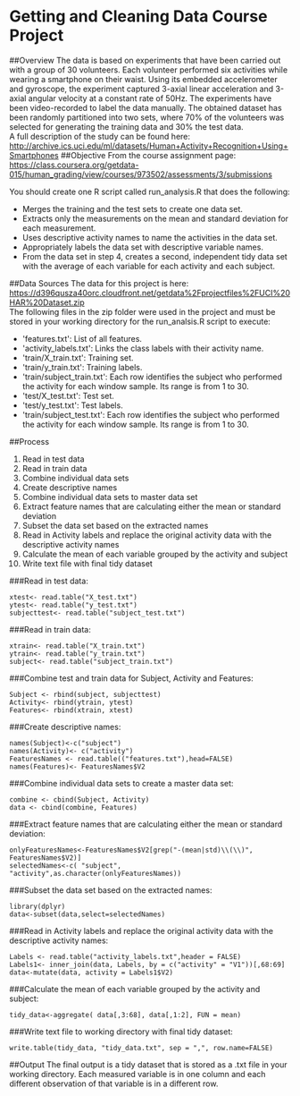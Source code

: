 # Getting and Cleaning Data Course Project

##Overview
The data is based on experiments that have been carried out with a group of 30 volunteers. Each volunteer performed six activities while wearing a smartphone on their waist. Using its embedded accelerometer and gyroscope, the experiment captured 3-axial linear acceleration and 3-axial angular velocity at a constant rate of 50Hz. The experiments have been video-recorded to label the data manually. The obtained dataset has been randomly partitioned into two sets, where 70% of the volunteers was selected for generating the training data and 30% the test data.  
A full description of the study can be found here:
<http://archive.ics.uci.edu/ml/datasets/Human+Activity+Recognition+Using+Smartphones>
##Objective
From the course assignment page:  
<https://class.coursera.org/getdata-015/human_grading/view/courses/973502/assessments/3/submissions>

You should create one R script called run_analysis.R that does the following:  
* Merges the training and the test sets to create one data set.
* Extracts only the measurements on the mean and standard deviation for each measurement. 
* Uses descriptive activity names to name the activities in the data set.
* Appropriately labels the data set with descriptive variable names. 
* From the data set in step 4, creates a second, independent tidy data set with the average of each variable for each activity and each subject.

##Data Sources 
The data for this project is here:  
<https://d396qusza40orc.cloudfront.net/getdata%2Fprojectfiles%2FUCI%20HAR%20Dataset.zip>  
The following files in the zip folder were used in the project and must be stored in your working directory for the run_analsis.R script to execute:  
* 'features.txt': List of all features.
* 'activity_labels.txt': Links the class labels with their activity name.
* 'train/X_train.txt': Training set.
* 'train/y_train.txt': Training labels.
* 'train/subject_train.txt': Each row identifies the subject who performed the activity for each window sample. Its range is from 1 to 30.
* 'test/X_test.txt': Test set.
* 'test/y_test.txt': Test labels.
* 'train/subject_test.txt': Each row identifies the subject who performed the activity for each window sample. Its range is from 1 to 30.





##Process
1. Read in test data
2. Read in train data
3. Combine individual data sets
4. Create descriptive names
5. Combine individual data sets to master data set
6. Extract feature names that are calculating either the mean or standard deviation
7. Subset the data set based on the extracted names
8. Read in Activity labels and replace the original activity data with the descriptive activity names
9. Calculate the mean of each variable grouped by the activity and subject
10. Write text file with final tidy dataset


###Read in test data:
```
xtest<- read.table("X_test.txt")
ytest<- read.table("y_test.txt")
subjecttest<- read.table("subject_test.txt")
```
###Read in train data:
```
xtrain<- read.table("X_train.txt")
ytrain<- read.table("y_train.txt")
subject<- read.table("subject_train.txt")
```
###Combine test and train data for Subject, Activity and Features:
```
Subject <- rbind(subject, subjecttest)
Activity<- rbind(ytrain, ytest)
Features<- rbind(xtrain, xtest)
```
###Create descriptive names:
```
names(Subject)<-c("subject")
names(Activity)<- c("activity")
FeaturesNames <- read.table(("features.txt"),head=FALSE)
names(Features)<- FeaturesNames$V2
```
###Combine individual data sets to create a master data set:
```
combine <- cbind(Subject, Activity)
data <- cbind(combine, Features)
```
###Extract feature names that are calculating either the mean or standard deviation:
```
onlyFeaturesNames<-FeaturesNames$V2[grep("-(mean|std)\\(\\)", FeaturesNames$V2)]
selectedNames<-c( "subject", "activity",as.character(onlyFeaturesNames))
```
###Subset the data set based on the extracted names:
```
library(dplyr)
data<-subset(data,select=selectedNames)
```
###Read in Activity labels and replace the original activity data with the descriptive activity names:
```
Labels <- read.table("activity_labels.txt",header = FALSE)
Labels1<- inner_join(data, Labels, by = c("activity" = "V1"))[,68:69]
data<-mutate(data, activity = Labels1$V2)
```
###Calculate the mean of each variable grouped by the activity and subject:
```
tidy_data<-aggregate( data[,3:68], data[,1:2], FUN = mean)
```
###Write text file to working directory with final tidy dataset:
```
write.table(tidy_data, "tidy_data.txt", sep = ",", row.name=FALSE)
```
##Output
The final output is a tidy dataset that is stored as a .txt file in your working directory. Each measured variable is in one column and each different observation of that variable is in a different row.
